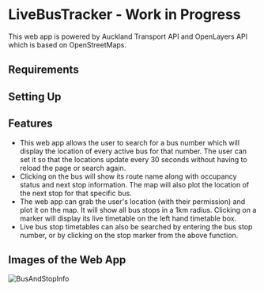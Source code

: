 # LiveBusTracker - Work in Progress
This web app is powered by Auckland Transport API and OpenLayers API which is based on OpenStreetMaps.

## Requirements

## Setting Up

## Features
* This web app allows the user to search for a bus number which will display the location of every active bus for that number. The user can set it so that the locations update every 30 seconds without having to reload the page or search again.
* Clicking on the bus will show its route name along with occupancy status and next stop information. The map will also plot the location of the next stop for that specific bus.
* The web app can grab the user's location (with their permission) and plot it on the map. It will show all bus stops in a 1km radius. Clicking on a marker will display its live timetable on the left hand timetable box.
* Live bus stop timetables can also be searched by entering the bus stop number, or by clicking on the stop marker from the above function.

## Images of the Web App
![BusAndStopInfo](https://user-images.githubusercontent.com/45221821/63071487-91d04300-bf73-11e9-9558-a22de7b28d00.PNG)
